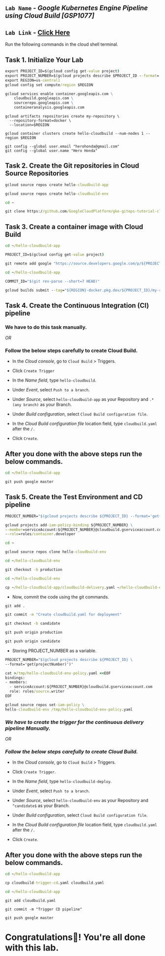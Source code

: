 ## `Lab Name` - *Google Kubernetes Engine Pipeline using Cloud Build [GSP1077]*
## `Lab Link` - [Click Here](https://www.cloudskillsboost.google/focuses/52829?parent=catalog)

Run the following commands in the cloud shell terminal.

## Task 1. Initialize Your Lab

```cmd
export PROJECT_ID=$(gcloud config get-value project)
export PROJECT_NUMBER=$(gcloud projects describe $PROJECT_ID --format='value(projectNumber)')
export REGION=us-central1
gcloud config set compute/region $REGION

```
```cmd
gcloud services enable container.googleapis.com \
    cloudbuild.googleapis.com \
    sourcerepo.googleapis.com \
    containeranalysis.googleapis.com
```

```
gcloud artifacts repositories create my-repository \
  --repository-format=docker \
  --location=$REGION

gcloud container clusters create hello-cloudbuild --num-nodes 1 --region $REGION

git config --global user.email "herohonda@gmail.com"  
git config --global user.name "Hero Honda"
```

## Task 2. Create the Git repositories in Cloud Source Repositories

```cmd
gcloud source repos create hello-cloudbuild-app

gcloud source repos create hello-cloudbuild-env

cd ~

git clone https://github.com/GoogleCloudPlatform/gke-gitops-tutorial-cloudbuild hello-cloudbuild-app
```

## Task 3. Create a container image with Cloud Build

```cmd
cd ~/hello-cloudbuild-app

PROJECT_ID=$(gcloud config get-value project)

git remote add google "https://source.developers.google.com/p/${PROJECT_ID}/r/hello-cloudbuild-app"

cd ~/hello-cloudbuild-app

COMMIT_ID="$(git rev-parse --short=7 HEAD)"

gcloud builds submit --tag="${REGION}-docker.pkg.dev/${PROJECT_ID}/my-repository/hello-cloudbuild:${COMMIT_ID}" .
```

## Task 4. Create the Continuous Integration (CI) pipeline

### We have to do this task manually. 

*OR*

### Follow the below steps carefully to create Cloud Build.

* In the *Cloud console*, go to `Cloud Build` > Triggers.

* Click `Create Trigger`

* In the *Name field*, type `hello-cloudbuild`.

* Under *Event*, select `Push to a branch`.

* Under *Source*, select `hello-cloudbuild-app` as your Repository and `.* (any branch)` as your Branch.

* Under *Build configuration*, select `Cloud Build configuration file`.

* In the *Cloud Build configuration file* location field, type `cloudbuild.yaml` after the `/.`

* Click `Create`.

## After you done with the above steps run the below commands.

```cmd
cd ~/hello-cloudbuild-app

git push google master
```

## Task 5. Create the Test Environment and CD pipeline

```cmd
PROJECT_NUMBER="$(gcloud projects describe ${PROJECT_ID} --format='get(projectNumber)')"

gcloud projects add-iam-policy-binding ${PROJECT_NUMBER} \
--member=serviceAccount:${PROJECT_NUMBER}@cloudbuild.gserviceaccount.com \
--role=roles/container.developer

cd ~

gcloud source repos clone hello-cloudbuild-env

cd ~/hello-cloudbuild-env

git checkout -b production

cd ~/hello-cloudbuild-env

cp ~/hello-cloudbuild-app/cloudbuild-delivery.yaml ~/hello-cloudbuild-env/cloudbuild.yaml
```

* Now, commit the code using the git commands.

```cmd
git add .

git commit -m "Create cloudbuild.yaml for deployment"

git checkout -b candidate

git push origin production

git push origin candidate
```

* Storing PROJECT_NUMBER as a variable.

```cmd
PROJECT_NUMBER="$(gcloud projects describe ${PROJECT_ID} \
--format='get(projectNumber)')"

cat >/tmp/hello-cloudbuild-env-policy.yaml <<EOF
bindings:
- members:
  - serviceAccount:${PROJECT_NUMBER}@cloudbuild.gserviceaccount.com
  role: roles/source.writer
EOF

gcloud source repos set-iam-policy \
hello-cloudbuild-env /tmp/hello-cloudbuild-env-policy.yaml
```

### *We have to create the trigger for the continuous delivery pipeline Manually.*
*OR*

### *Follow the below steps carefully to create Cloud Build.*

* In the *Cloud console*, go to `Cloud Build` > Triggers.

* Click `Create Trigger`.

* In the *Name field*, type `hello-cloudbuild-deploy`.

* Under *Event*, select `Push to a branch`.

* Under *Source*, select `hello-cloudbuild-env` as your Repository and `^candidate$` as your Branch.

* Under *Build configuration*, select `Cloud Build configuration file`.

* In the *Cloud Build configuration file* location field, type `cloudbuild.yaml` after the `/.`

* Click `Create`.

## After you done with the above steps run the below commands.

```cmd
cd ~/hello-cloudbuild-app

cp cloudbuild-trigger-cd.yaml cloudbuild.yaml

cd ~/hello-cloudbuild-app
```

```
git add cloudbuild.yaml

git commit -m "Trigger CD pipeline"

git push google master
```

# Congratulations🎉! You're all done with this lab.